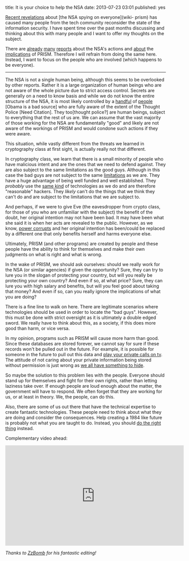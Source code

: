 title: It is your choice to help the NSA
date: 2013-07-23 03:01
published: yes

[Recent revelations][relevations] about [the NSA spying on everyone](wiki-
prism) has caused many people from the tech community reconsider the state of
the information security. I have spent time over the past months
discussing and thinking about this with many people and I want to
offer my thoughts on the subject.

[relevations]: http://www.guardian.co.uk/world/2013/jun/06/us-tech-giants-nsa-data
[wiki-prism]: http://en.wikipedia.org/wiki/PRISM_%28surveillance_program%29

There are [already][r1] [many][r2] [reports][r3] about the NSA's actions and [about][r4]
the [implications][r5] of PRISM. Therefore I will refrain from doing the same here.
Instead, I want to focus on the people who are involved (which happens to be everyone).

[r1]: http://www.washingtonpost.com/wp-srv/special/politics/prism-collection-documents/
[r2]: http://www.guardian.co.uk/world/2013/jun/06/nsa-phone-records-verizon-court-order
[r3]: http://www.ibtimes.co.uk/articles/479709/20130617/nsa-whistleblower-edward-snowden.htm
[r4]: http://www.extremetech.com/computing/157761-the-nsas-prism-leak-could-fundamentally-change-or-break-the-entire-internet
[r5]: http://www.spiegel.de/international/world/prism-leak-inside-the-controversial-us-data-surveillance-program-a-904761.html

-------------------------------------------------------------------------------

The NSA is not a single human being, although this seems to be overlooked by
other reports. Rather it is a large organization of human beings who are not
aware of the whole picture due to strict access control. Secrets are generally
on a need to know basis and while we do not know the entire structure of the
NSA, it is most likely controlled by a [handful][p1] of [people][p2] [Obama is
a bad source] who are fully aware of the extent of the Thought Police [Need
Citation]. They too[thought police?] are human beings, subject to everything
that the rest of us are. We can assume that the vast majority of those working
for the NSA are fundamentally "good" and likely are not aware of the workings
of PRISM and would condone such actions if they were aware.

[p1]: http://en.wikipedia.org/wiki/Keith_B._Alexander
[p2]: http://en.wikipedia.org/wiki/Obama

This situation, while vastly different from the threats we learned in
cryptography class at first sight, is actually really not that different.

In cryptography class, we learn that there is a small minority of people who
have malicious intent and are the ones that we need to defend against. They are
also subject to the same limitations as the good guys. Although in this case
the bad guys are not subject to the same [limitations][fisa] as we are. They
have a huge advantage of being well funded and well established. They
*probably* use the [same kind][sk] of technologies as we do and are therefore
"reasonable" hackers. They *likely* can't do the things that we think they
can't do and are subject to the limitations that we are subject to.

[sk]: http://xato.net/privacy/dear-nsa-meant-yottabytes/

[fisa]: http://en.wikipedia.org/wiki/United_States_Foreign_Intelligence_Surveillance_Court

And perhaps, if we were to give Eve (the eavesdropper from crypto class, for
those of you who are unfamiliar with the subject) the benefit of the doubt, her
original intention may not have been bad. It may have been what she said it is
when her acts are revealed to the public. However, as we know, [power
corrupts][power] and her original intention has been/could be replaced by a
different one that only benefits herself and harms everyone else.

[power]: http://en.wikipedia.org/wiki/Lord_Acton%27s_dictum#.22Lord_Acton.27s_dictum.22

Ultimately, PRISM (and other programs) are created by people and these people
have the ability to think for themselves and make their own judgments on what
is right and what is wrong.

In the wake of PRISM, we should ask ourselves: should we really work for the
NSA (or similar agencies) if given the opportunity? Sure, they can try to lure
you in the slogan of protecting your country, but will you really be protecting
your own country? And even if so, at what price? Sure, they can lure you with
high salary and benefits, but will you feel good about taking that money? And
even if so, can you really ignore the implications of what you are doing?

There is a fine line to walk on here. There are legitimate scenarios where
technologies should be used in order to locate the "bad guys". However, this
must be done with strict oversight as it is ultimately a double edged sword. We
really have to think about this, as a society, if this does more good than
harm, or vice versa.

In my opinion, programs such as PRISM will cause more harm than good. Since
these databases are stored forever, we cannot say for sure if these records
won't be pulled out in the future. For example, it is possible for someone in
the future to pull out this data and [play your private calls on tv][call-tv].
The attitude of not caring about your private information being stored without
permission is just wrong as [we all have something to hide][hide].

[call-tv]: https://openwatch.net/i/161/snowden-and-venezuela-my-bizarre-experience-in-t
[hide]: http://www.thoughtcrime.org/blog/we-should-all-have-something-to-hide/

So maybe the solution to this problem lies with the people. Everyone should
stand up for themselves and fight for their own rights, rather than letting
laziness take over. If enough people are loud enough about the matter, the
government will have to respond. We often forget that they are working for us,
or at least in theory. We, the people, can do this.

Also, there are some of us out there that have the technical expertise to
create fantastic technologies. These people need to think about what they are
doing and consider the consequences. Help creating a 1984 like future is
probably not what you are taught to do. Instead, you should
[do the right thing][rt] instead.

[rt]: http://brendansterne.com/2013/07/11/do-the-right-thing-wait-to-get-fired/

Complementary video ahead:

<div class="center">
<iframe width="560" height="315" src="https://www.youtube-nocookie.com/embed/akTqXdYLBZs" frameborder="0"
allowfullscreen></iframe></div>

<p></p>
<p class="center"><em>Thanks to <a href="http://zzbomb.com">ZzBomb</a> for his fantastic editing!</em></p>
